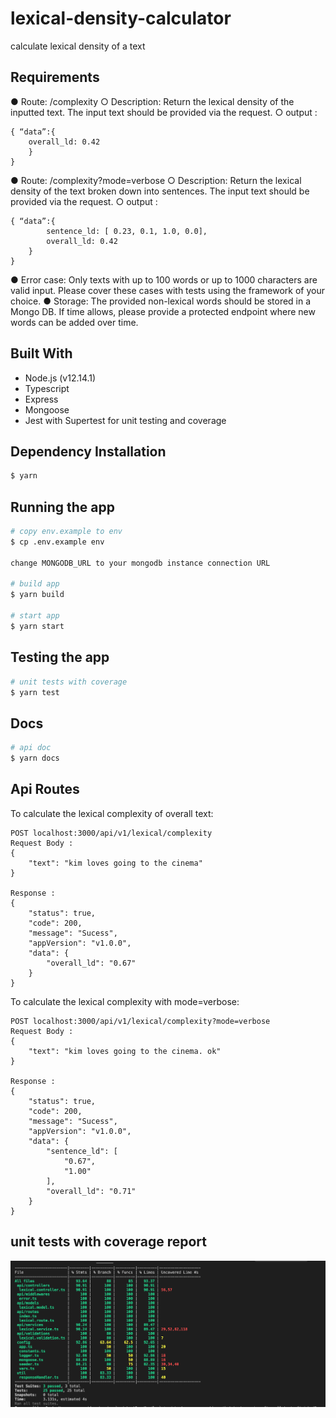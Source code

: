 # lexical-density-calculator
calculate lexical density of a text

## Requirements
● Route: /complexity
○ Description:
Return the lexical density of the inputted text. The input text should be
provided via the request.
○ output :

    { “data”:{
        overall_ld: 0.42
        }
    }

● Route: /complexity?mode=verbose
○ Description:
Return the lexical density of the text broken down into sentences. The input
text should be provided via the request.
○ output :

    { “data”:{
            sentence_ld: [ 0.23, 0.1, 1.0, 0.0],
            overall_ld: 0.42
        }
    }

● Error case: Only texts with up to 100 words or up to 1000 characters are valid input.
Please cover these cases with tests using the framework of your choice.
● Storage: The provided non-lexical words should be stored in a Mongo DB. If time
allows, please provide a protected endpoint where new words can be added over
time.

## Built With
- Node.js (v12.14.1)
- Typescript
- Express
- Mongoose
- Jest with Supertest for unit testing and coverage


## Dependency Installation

```bash
$ yarn 
```
## Running the app

```bash
# copy env.example to env
$ cp .env.example env

change MONGODB_URL to your mongodb instance connection URL

# build app
$ yarn build

# start app
$ yarn start

```
## Testing the app

```bash
# unit tests with coverage
$ yarn test

```

## Docs

```bash
# api doc
$ yarn docs

```


## Api Routes

To calculate the lexical complexity of overall text:

    POST localhost:3000/api/v1/lexical/complexity
    Request Body : 
    {
	    "text": "kim loves going to the cinema"
    }
    
    Response : 
    {
        "status": true,
        "code": 200,
        "message": "Sucess",
        "appVersion": "v1.0.0",
        "data": {
            "overall_ld": "0.67"
        }   
    }


To calculate the lexical complexity with mode=verbose:

    POST localhost:3000/api/v1/lexical/complexity?mode=verbose
    Request Body : 
    {
	    "text": "kim loves going to the cinema. ok"
    }
    
    Response : 
    {
        "status": true,
        "code": 200,
        "message": "Sucess",
        "appVersion": "v1.0.0",
        "data": {
            "sentence_ld": [
                "0.67",
                "1.00"
            ],
            "overall_ld": "0.71"
        }
    }


## unit tests with coverage report

![Unit Test with coverage](https://github.com/yogeshkathayat/lexical-density-calculator/raw/master/test-coverage.png)

